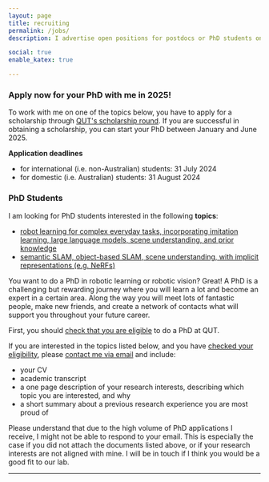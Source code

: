 ```yaml
---
layout: page
title: recruiting
permalink: /jobs/
description: I advertise open positions for postdocs or PhD students on this page.

social: true
enable_katex: true

---
```


<!-- ### Postdoctoral Research Fellow
I am offering a **12 month contract for a postdoc** to work with me in the Visual Learning and Understanding research program. Please read the [position description](postdoc_qcr_2023) (advertised: May 2023) and contact me if you are interested. -->


### Apply now for your PhD with me in 2025!
To work with me on one of the topics below, you have to apply for a scholarship through [QUT's scholarship round](https://www.qut.edu.au/research/study-with-us/how-to-apply). 
If you are successful in obtaining a scholarship, you can start your PhD between January and June 2025.

**Application deadlines**
 - for international (i.e. non-Australian) students: 31 July 2024
 - for domestic (i.e. Australian) students: 31 August 2024

### PhD Students

I am looking for PhD students interested in the following **topics**:
 * [robot learning for complex everyday tasks, incorporating imitation learning, large language models, scene understanding, and prior knowledge](PhD_robot_learning)
 * [semantic SLAM, object-based SLAM, scene understanding, with implicit representations (e.g. NeRFs)](PhD_scene_understanding)
 <!-- * [implicit representations for place recognition and localisation](PhD_implicit_placerec) -->
 <!-- * combination of large language models, robot learning, and robotic mapping / scene understanding -->
 
 
You want to do a PhD in robotic learning or robotic vision? Great! A PhD is a challenging but rewarding journey where you will learn a lot and become an expert in a certain area. Along the way you will meet lots of fantastic people, make new friends, and create a network of contacts what will support you throughout your future career.

First, you should [check that you are eligible](https://www.qut.edu.au/research/study-with-us/how-to-apply) to do a PhD at QUT.

<!-- If you are interested in the topics listed below, please refer to the [QUT Centre for Robotics website for PhD applicants](https://research.qut.edu.au/qcr/engagement/study-with-us/). -->



If you are interested in the topics listed below, and you have [checked your eligibility](https://www.qut.edu.au/research/study-with-us/how-to-apply), please [contact me via email](https://www.qut.edu.au/about/our-people/academic-profiles/niko.suenderhauf) and include:
 * your CV
 * academic transcript
 * a one page description of your research interests, describing which topic you are interested, and why
 * a short summary about a previous research experience you are most proud of

Please understand that due to the high volume of PhD applications I receive, I might not be able to respond to your email. This is especially the case if you did not attach the documents listed above, or if your research interests are not aligned with mine. I will be in touch if I think you would be a good fit to our lab.



<!-- 
### PhD and Postdoc Positions with the ARIAM Hub

<img class="col one" src="/assets/img/projects/ariam-logo.png"/>
The [Australian Robotic Inspection and Asset Management Hub](https://ariamhub.com/) (ARIAM)
will transform the way assets and infrastructure are managed by developing new capabilities for intelligent robotic systems for inspection, monitoring, and maintenance.

This 5-year Research Hub is a joint project between the [University of Sydney](https://www.sydney.edu.au/), [QUT](https://www.qcr.ai), and [ANU](https://www.anu.edu.au/). It is funded by the Australian Research Council and 11 partners from industry. 

The hub expects to generate new knowledge in robotics and associated fields including sensing, planning, data processing, and machine learning using interdisciplinary approaches and tight collaboration between academia and industry. The expected outcomes are robots with the ability to autonomously collect data for integration into a digital twin that provides a real-time representation of the true state of a physical asset. The benefits include both improved asset management and establishing Australia as a leading manufacturer of advanced robotic systems. 

Starting in 2023, we will have **several fully-funded PhD positions** available at QUT and our partner universities in Sydney and Canberra. We will also hire **multiple excellent Postdoctoral Resarch Fellows**. 



#### Mapping the World: Representing and Understanding the Environment through Multi-Modal Spatio-Temporal Implicit Scene Representations  
 - Scholarship: $35,000 AUD per year, tax free
 - 2 PhD positions available
 - start date: from March 2023

**Accurately mapping large-scale infrastructure assets (power poles, bridges, buildings, whole suburbs and cities) is still exceptionally challenging for robots.** 
 
<img class="col one" src="/assets/img/projects/infrastructure.png"/>
The problem becomes even harder when we ask robots to map structures with intricate geometry or when the appearance or the structure of the environment changes over time, for example due to corrosion or construction activity.

The problem difficulty is increased even more when sensor data from a range of different sensors (e.g. lidars and cameras, but also more specialised hardware such as gas sensors) need to be integrated; and when the sensor data is gathered by multiple heterogeneous agents (e.g. robots, drones, or human-operated sensor platforms of different kinds).

Extracting insights and knowledge from the created maps is another ongoing challenge, especially when the requested insights are of semantic or similar high-level nature, or not even fully known at the time of creating the representation.

**This PhD project allows you to develop new algorithms that enable robots to better map, represent, and understand the world around them.**

You can solve this problem in close collaboration with researchers from the [QUT Centre for Robotics](http://qcr.ai/), our Industry Partner [Emesent](https://www.emesent.com/), and researchers from the University of Sydney, the Australian National University, and the [Australian Robotic Inspection and Asset Management Hub (ARIAM)](http://https//ariamhub.com).

ARIAM is a 5-year, $10 million research project with the University of Sydney, the QUT Centre for Robotics, the Australian National University, and over 10 industry partners. You will have the opportunity to work with researchers from the involved institutions and participate in a range of exciting professional development activities.

You will also be part of the QUT Centre for Robotics, which offers a vibrant research culture with a variety of social and professional activities, ranging from PhD boardgame nights to short courses on professional skills such as presenting, academic writing, managing your time, preparing a CV, or preparing for job interviews. -->







<!-- If you are interested, please contact me [contact me via email](https://www.qut.edu.au/about/our-people/academic-profiles/niko.suenderhauf) and include:
 - your CV
 - academic transcript
 - a one page description of your research interests.

 -->



---

<!-- I can currently offer the following positions. Please read the position descriptions and contact me if you are interested. -->

<!-- ### Postdoctoral Research Fellow
We are offering a **3 year contract for a postdoc** to work with me in the Visual Learning and Understanding research program. Please read the [position description](postdoc_march2020) (advertised: 6 March 2020) and contact me if you are interested.
 -->

<!--
### PhD Students

#### Visual Learning and Understanding (available from 6 March 2020)

I can offer a position for the Visual Learning and Understanding program I lead in the Centre. If you are interested in doing your PhD in **semantic SLAM, scene understanding, or reliable deep learning for robotic vision**, please contact me with your CV and a research proposal.

#### Reinforcement Learning on Semantic Maps (available from 9 March 2020)

I am looking for a PhD student to work specifically on the topic of applying **reinforcement learning for complex tasks on semantic object-based maps**. This position is supported by an Amazon Research Award 2020 and builds on some of my [previous research](projects/learningtonavigate/) in this area. Please contact me with your CV and a research proposal. -->

<!--
#### Positions with the QUT Centre for Robotics (available from March 2020)

The QUT Centre for Robotics is offering [fully-funded PhD positions](PhD_march2020) in multiple research areas, available immediately (6 March 2020).

<a href="PhD_march2020"><img class="col three" src="/assets/img/jobs/phd_ad.jpg"/></a> -->

<!--
### QUT Centre for Robotics is hiring

We are hiring a Postdoctoral Research Fellow.


## Postdoctoral Research Fellow -->
